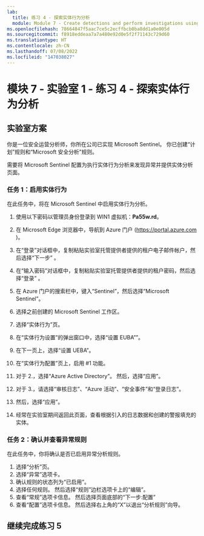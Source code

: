 ```yaml
---
lab:
  title: 练习 4 - 探索实体行为分析
  module: Module 7 - Create detections and perform investigations using Microsoft Sentinel
ms.openlocfilehash: 78664847f5aac7ce5c2ecffbcb0ba8dd1a0e005d
ms.sourcegitcommit: f8918eddeaa7a7a480e92d0e5f2f71143c729d60
ms.translationtype: HT
ms.contentlocale: zh-CN
ms.lasthandoff: 07/08/2022
ms.locfileid: "147038027"
---
```

# <a name="module-7---lab-1---exercise-4---explore-entity-behavior-analytics"></a>模块 7 - 实验室 1 - 练习 4 - 探索实体行为分析

## <a name="lab-scenario"></a>实验室方案

你是一位安全运营分析师，你所在公司已实现 Microsoft Sentinel。 你已创建“计划”规则和“Microsoft 安全分析”规则。 


需要将 Microsoft Sentinel 配置为执行实体行为分析来发现异常并提供实体分析页面。


### <a name="task-1-enable-entity-behavior"></a>任务 1：启用实体行为 

在此任务中，将在 Microsoft Sentinel 中启用实体行为分析。

1. 使用以下密码以管理员身份登录到 WIN1 虚拟机：**Pa55w.rd**。  

1. 在 Microsoft Edge 浏览器中，导航到 Azure 门户 (https://portal.azure.com )。

1. 在“登录”对话框中，复制粘贴实验室托管提供者提供的租户电子邮件帐户，然后选择“下一步”  。

1. 在“输入密码”对话框中，复制粘贴实验室托管提供者提供的租户密码，然后选择“登录”  。

1. 在 Azure 门户的搜索栏中，键入“Sentinel”，然后选择“Microsoft Sentinel”。

1. 选择之前创建的 Microsoft Sentinel 工作区。

1. 选择“实体行为”页。
1. 在“实体行为设置”的弹出窗口中，选择“设置 EUBA””。
1. 在下一页上，选择“设置 UEBA”。
1. 在“实体行为配置”页上，启用 #1 功能。 
1. 对于 2.，选择“Azure Active Directory”。 然后，选择“应用”。
1. 对于 3.，请选择“审核日志”、“Azure 活动”、“安全事件”和“登录日志”。 
1. 然后，选择“应用”。
1. 经常在实验室期间返回此页面，查看根据引入的日志数据和创建的警报填充的实体。


### <a name="task-2-confirm-and-review-anomalies-rules"></a>任务 2：确认并查看异常规则

在此任务中，你将确认是否已启用异常分析规则。

1. 选择“分析”页。
1. 选择“异常”选项卡。
1. 确认规则的状态列为“已启用”。
1. 选择任何规则。 然后选择“规则”边栏选项卡上的“编辑”。
1. 查看“常规”选项卡信息。 然后选择页面底部的“下一步:配置”
1. 查看“配置”选项卡信息。 然后选择右上角的“X”以退出“分析规则”向导。


## <a name="proceed-to-exercise-5"></a>继续完成练习 5
